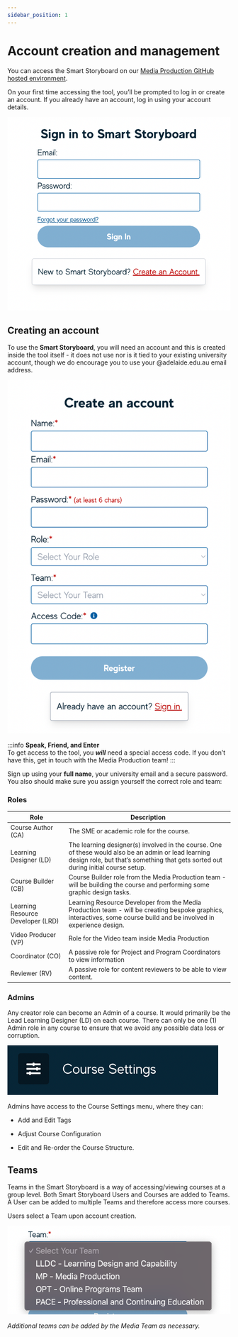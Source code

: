 ```yaml
---
sidebar_position: 1
---
```


# Account creation and management


You can access the Smart Storyboard on our [Media Production GitHub hosted environment](https://mediaproduction.adelaide.edu.au/smart-storyboard/#/ "https://mediaproduction.adelaide.edu.au/smart-storyboard/#/").

On your first time accessing the tool, you’ll be prompted to log in or create an account. If you already have an account, log in using your account details.
<div style={{textAlign: 'center'}}>

![img.png](img/img.png)

</div>

## Creating an account

To use the **Smart Storyboard**, you will need an account and this is created inside the tool itself - it does not use nor is it tied to your existing university account, though we do encourage you to use your @adelaide.edu.au email address.

<div style={{textAlign: 'center'}}>

![img_1.png](img/img_1.png)

</div>

:::info
**Speak, Friend, and Enter**  
To get access to the tool, you _**will**_ need a special access code. If you don’t have this, get in touch with the Media Production team!
:::

Sign up using your **full name**, your university email and a secure password. You also should make sure you assign yourself the correct role and team:

### Roles

|Role| Description  |
|--|--|
| Course Author (CA) | The SME or academic role for the course. |
| Learning Designer (LD) | The learning designer(s) involved in the course. One of these would also be an admin or lead learning design role, but that’s something that gets sorted out during initial course setup. |
| Course Builder (CB) | Course Builder role from the Media Production team - will be building the course and performing some graphic design tasks. |
| Learning Resource Developer (LRD) | Learning Resource Developer from the Media Production team - will be creating bespoke graphics, interactives, some course build and be involved in experience design. |
| Video Producer (VP) | Role for the Video team inside Media Production |
| Coordinator (CO) | A passive role for Project and Program Coordinators to view information |
|Reviewer (RV)  | A passive role for content reviewers to be able to view content. |

### Admins

Any creator role can become an Admin of a course. It would primarily be the Lead Learning Designer (LD) on each course. There can only be one (1) Admin role in any course to ensure that we avoid any possible data loss or corruption.
<div style={{textAlign: 'center'}}>

![img_2.png](img/img_2.png)

</div>

Admins have access to the Course Settings menu, where they can:

-   Add and Edit Tags

-   Adjust Course Configuration

-   Edit and Re-order the Course Structure.



## Teams

Teams in the Smart Storyboard is a way of accessing/viewing courses at a group level. Both Smart Storyboard Users and Courses are added to Teams. A User can be added to multiple Teams and therefore access more courses.

Users select a Team upon account creation.
<div style={{textAlign: 'center'}}>

![img_3.png](img/img_3.png)

</div>

_Additional teams can be added by the Media Team as necessary._
